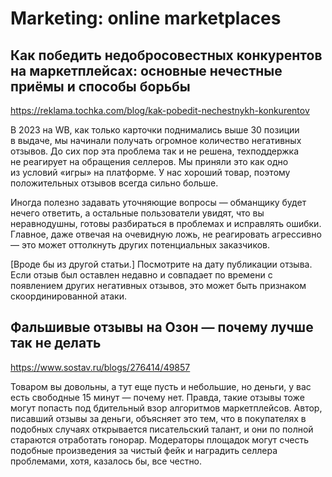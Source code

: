 # Marketing: online marketplaces

## Как победить недобросовестных конкурентов на маркетплейсах: основные нечестные приёмы и способы борьбы

https://reklama.tochka.com/blog/kak-pobedit-nechestnykh-konkurentov

В 2023 на WB, как только карточки поднимались выше 30 позиции в выдаче, мы начинали получать огромное количество негативных отзывов. До сих пор эта проблема так и не решена, техподдержка не реагирует на обращения селлеров. Мы приняли это как одно из условий «игры» на платформе. У нас хороший товар, поэтому положительных отзывов всегда сильно больше.

Иногда полезно задавать уточняющие вопросы — обманщику будет нечего ответить, а остальные пользователи увидят, что вы неравнодушны, готовы разбираться в проблемах и исправлять ошибки. Главное, даже отвечая на очевидную ложь, не реагировать агрессивно — это может оттолкнуть других потенциальных заказчиков.

\[Вроде бы из другой статьи.\] Посмотрите на дату публикации отзыва. Если отзыв был оставлен недавно и совпадает по времени с появлением других негативных отзывов, это может быть признаком скоординированной атаки.

## Фальшивые отзывы на Озон — почему лучше так не делать

https://www.sostav.ru/blogs/276414/49857

Товаром вы довольны, а тут еще пусть и небольшие, но деньги, у вас есть свободные 15 минут — почему нет. Правда, такие отзывы тоже могут попасть под бдительный взор алгоритмов маркетплейсов. Автор, писавший отзывы за деньги, объясняет это тем, что в покупателях в подобных случаях открывается писательский талант, и они по полной стараются отработать гонорар. Модераторы площадок могут счесть подобные произведения за чистый фейк и наградить селлера проблемами, хотя, казалось бы, все честно.